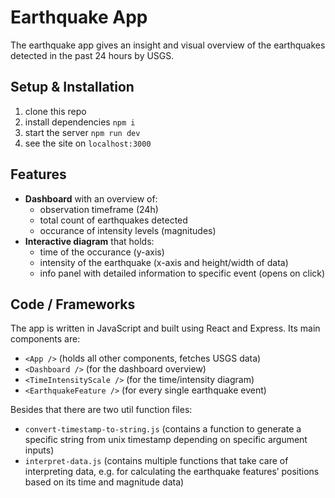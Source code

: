 # Earthquake App

The earthquake app gives an insight and visual overview of the earthquakes detected in the past 24 hours by USGS.

## Setup & Installation
1. clone this repo
2. install dependencies `npm i`
3. start the server `npm run dev`
4. see the site on `localhost:3000`


## Features
* **Dashboard** with an overview of:
  * observation timeframe (24h)
  * total count of earthquakes detected
  * occurance of intensity levels (magnitudes)
* **Interactive diagram** that holds:
  * time of the occurance (y-axis)
  * intensity of the earthquake (x-axis and height/width of data)
  * info panel with detailed information to specific event (opens on click)


## Code / Frameworks
The app is written in JavaScript and built using React and Express.
Its main components are:
* `<App />` (holds all other components, fetches USGS data)
* `<Dashboard />` (for the dashboard overview)
* `<TimeIntensityScale />` (for the time/intensity diagram)
* `<EarthquakeFeature />` (for every single earthquake event)

Besides that there are two util function files:
* `convert-timestamp-to-string.js` (contains a function to generate a specific string from unix timestamp depending on specific argument inputs)
* `interpret-data.js` (contains multiple functions that take care of interpreting data, e.g. for calculating the earthquake features’ positions based on its time and magnitude data)
